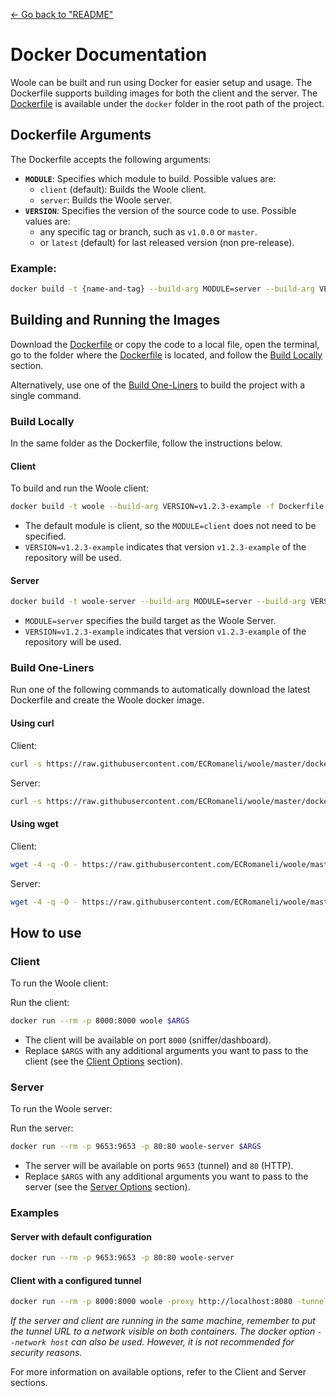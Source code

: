 
[<- Go back to "README"](../README.md)

# Docker Documentation

Woole can be built and run using Docker for easier setup and usage. The Dockerfile supports building images for both the client and the server. The [Dockerfile](https://github.com/ECRomaneli/woole/blob/master/docker/Dockerfile) is available under the `docker` folder in the root path of the project.

## Dockerfile Arguments

The Dockerfile accepts the following arguments:

- **`MODULE`**: Specifies which module to build. Possible values are:
  - `client` (default): Builds the Woole client.
  - `server`: Builds the Woole server.
- **`VERSION`**: Specifies the version of the source code to use. Possible values are:
  - any specific tag or branch, such as `v1.0.0` or `master`.
  - or `latest` (default) for last released version (non pre-release).

### Example:

```sh
docker build -t {name-and-tag} --build-arg MODULE=server --build-arg VERSION=v1.2.3-example -f Dockerfile .
```

## Building and Running the Images

Download the [Dockerfile](https://github.com/ECRomaneli/woole/blob/master/docker/Dockerfile) or copy the code to a local file, open the terminal, go to the folder where the [Dockerfile](https://github.com/ECRomaneli/woole/blob/master/docker/Dockerfile) is located, and follow the [Build Locally](#build-locally) section.

Alternatively, use one of the [Build One-Liners](#build-one-liners) to build the project with a single command.

### Build Locally

In the same folder as the Dockerfile, follow the instructions below.

#### Client

To build and run the Woole client:

```sh
docker build -t woole --build-arg VERSION=v1.2.3-example -f Dockerfile .
```

- The default module is client, so the `MODULE=client` does not need to be specified.
- `VERSION=v1.2.3-example` indicates that version `v1.2.3-example` of the repository will be used.

#### Server

```sh
docker build -t woole-server --build-arg MODULE=server --build-arg VERSION=v1.2.3-example -f Dockerfile .
```

- `MODULE=server` specifies the build target as the Woole Server.
- `VERSION=v1.2.3-example` indicates that version `v1.2.3-example` of the repository will be used.

### Build One-Liners

Run one of the following commands to automatically download the latest Dockerfile and create the Woole docker image.

#### Using curl

Client:

```sh
curl -s https://raw.githubusercontent.com/ECRomaneli/woole/master/docker/Dockerfile | docker build --no-cache -t woole -f - .
```

Server:

```sh
curl -s https://raw.githubusercontent.com/ECRomaneli/woole/master/docker/Dockerfile | docker build --no-cache -t woole-server --build-arg MODULE=server -f - .
```

#### Using wget

Client:

```sh
wget -4 -q -O - https://raw.githubusercontent.com/ECRomaneli/woole/master/docker/Dockerfile | docker build --no-cache -t woole -f - .
```

Server:

```sh
wget -4 -q -O - https://raw.githubusercontent.com/ECRomaneli/woole/master/docker/Dockerfile | docker build --no-cache -t woole-server --build-arg MODULE=server -f - .
```

## How to use

### Client

To run the Woole client:

Run the client:
```sh
docker run --rm -p 8000:8000 woole $ARGS
```

- The client will be available on port `8000` (sniffer/dashboard).
- Replace `$ARGS` with any additional arguments you want to pass to the client (see the [Client Options](client.md#available-options) section).

### Server

To run the Woole server:

Run the server:
```sh
docker run --rm -p 9653:9653 -p 80:80 woole-server $ARGS
```

- The server will be available on ports `9653` (tunnel) and `80` (HTTP).
- Replace `$ARGS` with any additional arguments you want to pass to the server (see the [Server Options](server.md#available-options) section).

### Examples

#### Server with default configuration

```sh
docker run --rm -p 9653:9653 -p 80:80 woole-server
```

#### Client with a configured tunnel

```sh
docker run --rm -p 8000:8000 woole -proxy http://localhost:8080 -tunnel woole.me
```

*If the server and client are running in the same machine, remember to put the tunnel URL to a network visible on both containers. The docker option `--network host` can also be used. However, it is not recommended for security reasons.*

For more information on available options, refer to the Client and Server sections.
